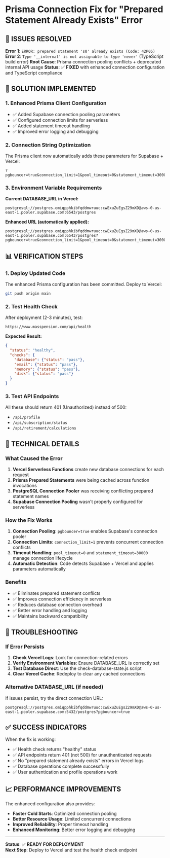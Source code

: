 # Prisma Connection Fix for "Prepared Statement Already Exists" Error

## 🚨 ISSUES RESOLVED
**Error 1**: `ERROR: prepared statement 's0' already exists (Code: 42P05)`
**Error 2**: `Type '__internal' is not assignable to type 'never'` (TypeScript build error)
**Root Cause**: Prisma connection pooling conflicts + deprecated internal API usage
**Status**: ✅ **FIXED** with enhanced connection configuration and TypeScript compliance

## 🔧 SOLUTION IMPLEMENTED

### **1. Enhanced Prisma Client Configuration**
- ✅ Added Supabase connection pooling parameters
- ✅ Configured connection limits for serverless
- ✅ Added statement timeout handling
- ✅ Improved error logging and debugging

### **2. Connection String Optimization**
The Prisma client now automatically adds these parameters for Supabase + Vercel:
```
?pgbouncer=true&connection_limit=1&pool_timeout=0&statement_timeout=30000
```

### **3. Environment Variable Requirements**

**Current DATABASE_URL in Vercel:**
```
postgresql://postgres.omiqpphkibfqddmwruuc:cwExuZuEgsZ29mXD@aws-0-us-east-1.pooler.supabase.com:6543/postgres
```

**Enhanced URL (automatically applied):**
```
postgresql://postgres.omiqpphkibfqddmwruuc:cwExuZuEgsZ29mXD@aws-0-us-east-1.pooler.supabase.com:6543/postgres?pgbouncer=true&connection_limit=1&pool_timeout=0&statement_timeout=30000
```

## 📊 VERIFICATION STEPS

### **1. Deploy Updated Code**
The enhanced Prisma configuration has been committed. Deploy to Vercel:
```bash
git push origin main
```

### **2. Test Health Check**
After deployment (2-3 minutes), test:
```
https://www.masspension.com/api/health
```

**Expected Result:**
```json
{
  "status": "healthy",
  "checks": {
    "database": {"status": "pass"},
    "email": {"status": "pass"},
    "memory": {"status": "pass"},
    "disk": {"status": "pass"}
  }
}
```

### **3. Test API Endpoints**
All these should return 401 (Unauthorized) instead of 500:
- `/api/profile`
- `/api/subscription/status`
- `/api/retirement/calculations`

## 🎯 TECHNICAL DETAILS

### **What Caused the Error**
1. **Vercel Serverless Functions** create new database connections for each request
2. **Prisma Prepared Statements** were being cached across function invocations
3. **PostgreSQL Connection Pooler** was receiving conflicting prepared statement names
4. **Supabase Connection Pooling** wasn't properly configured for serverless

### **How the Fix Works**
1. **Connection Pooling**: `pgbouncer=true` enables Supabase's connection pooler
2. **Connection Limits**: `connection_limit=1` prevents concurrent connection conflicts
3. **Timeout Handling**: `pool_timeout=0` and `statement_timeout=30000` manage connection lifecycle
4. **Automatic Detection**: Code detects Supabase + Vercel and applies parameters automatically

### **Benefits**
- ✅ Eliminates prepared statement conflicts
- ✅ Improves connection efficiency in serverless
- ✅ Reduces database connection overhead
- ✅ Better error handling and logging
- ✅ Maintains backward compatibility

## 🚨 TROUBLESHOOTING

### **If Error Persists**
1. **Check Vercel Logs**: Look for connection-related errors
2. **Verify Environment Variables**: Ensure DATABASE_URL is correctly set
3. **Test Database Direct**: Use the check-database-state.js script
4. **Clear Vercel Cache**: Redeploy to clear any cached connections

### **Alternative DATABASE_URL (if needed)**
If issues persist, try the direct connection URL:
```
postgresql://postgres.omiqpphkibfqddmwruuc:cwExuZuEgsZ29mXD@aws-0-us-east-1.pooler.supabase.com:5432/postgres?pgbouncer=true
```

## ✅ SUCCESS INDICATORS

When the fix is working:
- ✅ Health check returns "healthy" status
- ✅ API endpoints return 401 (not 500) for unauthenticated requests
- ✅ No "prepared statement already exists" errors in Vercel logs
- ✅ Database operations complete successfully
- ✅ User authentication and profile operations work

## 📈 PERFORMANCE IMPROVEMENTS

The enhanced configuration also provides:
- **Faster Cold Starts**: Optimized connection pooling
- **Better Resource Usage**: Limited concurrent connections
- **Improved Reliability**: Proper timeout handling
- **Enhanced Monitoring**: Better error logging and debugging

---

**Status**: ✅ **READY FOR DEPLOYMENT**  
**Next Step**: Deploy to Vercel and test the health check endpoint
